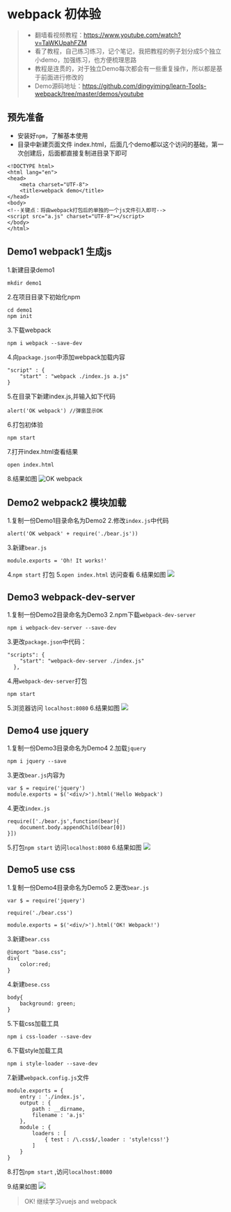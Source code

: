 # webpack 初体验
>  * 翻墙看视频教程：https://www.youtube.com/watch?v=TaWKUpahFZM
>  * 看了教程，自己练习练习，记个笔记，我把教程的例子划分成5个独立小demo，加强练习，也方便梳理思路
>  * 教程是连贯的，对于独立Demo每次都会有一些重复操作，所以都是基于前面进行修改的
>  * Demo源码地址：https://github.com/dingyiming/learn-Tools-webpack/tree/master/demos/youtube

## 预先准备
* 安装好`npm`，了解基本使用
*  目录中新建页面文件 index.html，后面几个demo都以这个访问的基础，第一次创建后，后面都直接复制进目录下即可
```
<!DOCTYPE html>
<html lang="en">
<head>
    <meta charset="UTF-8">
    <title>webpack demo</title>
</head>
<body>
<!--关键点：将由webpack打包后的单独的一个js文件引入即可-->
<script src="a.js" charset="UTF-8"></script>
</body>
</html>
```

## Demo1 webpack1 生成js
1.新建目录demo1
```
mkdir demo1
```
2.在项目目录下初始化npm
```
cd demo1
npm init
```
3.下载webpack
```
npm i webpack --save-dev
```
4.向`package.json`中添加webpack加载内容
```
"script" : {
    "start" : "webpack ./index.js a.js"
}
```
5.在目录下新建index.js,并输入如下代码
```
alert('OK webpack') //弹窗显示OK
```
6.打包初体验
```
npm start
```
7.打开index.html查看结果
```
open index.html
```
8.结果如图
![OK webpack](https://github.com/dingyiming/learn-Tools-webpack/blob/master/demos/youtube/pics/1OKwebpack.png?raw=true)

## Demo2  webpack2 模块加载
1.复制一份Demo1目录命名为Demo2
2.修改`index.js`中代码
```
alert('OK webpack' + require('./bear.js'))
```
3.新建`bear.js`
```
module.exports = 'Oh! It works!'
```
4.`npm start` 打包
5.`open index.html` 访问查看
6.结果如图
![](https://github.com/dingyiming/learn-Tools-webpack/blob/master/demos/youtube/pics/2OhItworks.png?raw=true)

## Demo3 webpack-dev-server
1.复制一份Demo2目录命名为Demo3
2.npm下载`webpack-dev-server`
```
npm i webpack-dev-server --save-dev
```
3.更改`package.json`中代码：
```
"scripts": {
    "start": "webpack-dev-server ./index.js"
  },
```
4.用`webpack-dev-server`打包
```
npm start
```
5.浏览器访问 `localhost:8080`
6.结果如图
![](https://github.com/dingyiming/learn-Tools-webpack/blob/master/demos/youtube/pics/2OhItworks.png?raw=true)

## Demo4  use jquery
1.复制一份Demo3目录命名为Demo4
2.加载`jquery`
```
npm i jquery --save
```
3.更改`bear.js`内容为
```
var $ = require('jquery')
module.exports = $('<div/>').html('Hello Webpack')
```
4.更改`index.js`
```
require(['./bear.js',function(bear){
    document.body.appendChild(bear[0])
}])
```
5.打包`npm start` 访问`localhost:8080`
6.结果如图
![](https://github.com/dingyiming/learn-Tools-webpack/blob/master/demos/youtube/pics/2OhItworks.png?raw=true)

## Demo5 use css
1.复制一份Demo4目录命名为Demo5
2.更改`bear.js`
```
var $ = require('jquery')

require('./bear.css')

module.exports = $('<div/>').html('OK! Webpack!')
```
3.新建`bear.css`
```
@import "base.css";
div{
    color:red;
}
```
4.新建`bese.css`
```
body{
    background: green;
}
```
5.下载css加载工具
```
npm i css-loader --save-dev
```
6.下载style加载工具
```
npm i style-loader --save-dev
```
7.新建`webpack.config.js`文件
```
module.exports = {
    entry : './index.js',
    output : {
        path : __dirname,
        filename : 'a.js'
    },
    module : {
        loaders : [
            { test : /\.css$/,loader : 'style!css!'}
        ]
    }
}
```
8.打包`npm start` ,访问`localhost:8080`

9.结果如图
![](https://github.com/dingyiming/learn-Tools-webpack/blob/master/demos/youtube/pics/4css.png?raw=true)


> OK! 继续学习vuejs and webpack